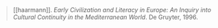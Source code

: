> [[haarmann]]. *Early Civilization and Literacy in Europe: An Inquiry into Cultural Continuity in the Mediterranean World*. De Gruyter, 1996.